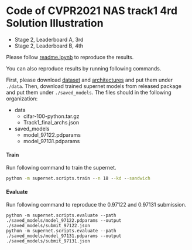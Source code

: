 # Code of CVPR2021 NAS track1 4rd Solution Illustration

- Stage 2, Leaderboard A, 3rd
- Stage 2, Leaderboard B, 4th

Please follow [readme.ipynb](readme.ipynb) to reproduce the results.

You can also reproduce results by running following commands.

First, please download [dataset](https://aistudio.baidu.com/aistudio/datasetdetail/76994) and [architectures](https://aistudio.baidu.com/aistudio/datasetdetail/73326) and put them under `./data`. Then, download trained supernet models from released package and put them under `./saved_models`. The files should in the following organization:
- data
    - cifar-100-python.tar.gz
    - Track1_final_archs.json
- saved_models
    - model_97122.pdparams
    - model_97131.pdparams

#### Train

Run following command to train the supernet.
```cmd
python -m supernet.scripts.train --n 18 --kd --sandwich
```

#### Evaluate

Run following command to reproduce the 0.97122 and 0.97131 submission.
```
python -m supernet.scripts.evaluate --path ./saved_models/model_97122.pdparams --output ./saved_models/submit_97122.json
python -m supernet.scripts.evaluate --path ./saved_models/model_97131.pdparams --output ./saved_models/submit_97131.json
```